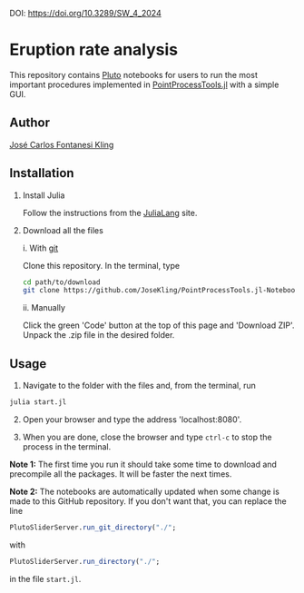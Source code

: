 DOI: https://doi.org/10.3289/SW_4_2024

# Eruption rate analysis

This repository contains [Pluto](https://plutojl.org/) notebooks for users to
run the most important procedures implemented in [PointProcessTools.jl](https://git.geomar.de/open-source/pointprocesstools.jl)
with a simple GUI.

## Author

[José Carlos Fontanesi Kling](https://github.com/josekling)

## Installation

1. Install Julia

    Follow the instructions from the [JuliaLang](https://julialang.org/install/) site.

3. Download all the files

    i. With [git](https://git-scm.com/) 

    Clone this repository. In the terminal, type
    ```bash
    cd path/to/download
    git clone https://github.com/JoseKling/PointProcessTools.jl-Notebooks.git
    ```

    ii. Manually

    Click the green 'Code' button at the top of this page and 'Download ZIP'.
    Unpack the .zip file in the desired folder.

## Usage

1. Navigate to the folder with the files and, from the terminal, run
```bash
julia start.jl
```

2. Open your browser and type the address 'localhost:8080'.

3. When you are done, close the browser and type `ctrl-c` to stop the process in the terminal.

**Note 1:** The first time you run it should take some time to download and precompile all
the packages. It will be faster the next times.

**Note 2:** The notebooks are automatically updated when some change is made to
this GitHub repository. If you don't want that, you can replace the line
```julia
PlutoSliderServer.run_git_directory("./";
```
with
```julia
PlutoSliderServer.run_directory("./";
```
in the file `start.jl`.
